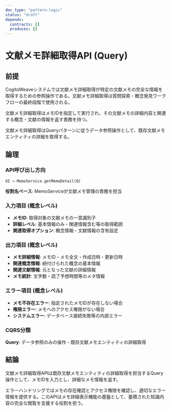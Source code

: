 ```yaml
---
doc_type: "pattern-logic"
status: "draft"
depends:
  contracts: []
  produces: []
---
```


# 文献メモ詳細取得API (Query)

## 前提

CogitoWeaveシステムでは文献メモ詳細取得が特定の文献メモの完全な情報を取得するための参照操作である。文献メモ詳細取得は質問探索・概念発見ワークフローの最終段階で使用される。

文献メモ詳細取得はメモIDを指定して実行され、その文献メモの詳細内容と関連する概念・文献の情報を返す責務を持つ。

文献メモ詳細取得はQueryパターンに従うデータ参照操作として、既存文献メモエンティティの詳細を取得する。

## 論理

### API呼び出し方向

```text
UI → MemoService.getMemoDetail(Q)
```

**役割名ベース**: MemoServiceが文献メモ管理の責務を担当

### 入力項目 (概念レベル)

- **メモID**: 取得対象の文献メモの一意識別子
- **詳細レベル**: 基本情報のみ・関連情報含む等の取得範囲
- **関連取得オプション**: 概念情報・文献情報の含有設定

### 出力項目 (概念レベル)

- **メモ詳細情報**: メモID・メモ全文・作成日時・更新日時
- **関連概念情報**: 紐付けられた概念の基本情報
- **関連文献情報**: 元となった文献の詳細情報
- **メモ統計**: 文字数・読了予想時間等のメタ情報

### エラー項目 (概念レベル)

- **メモ不存在エラー**: 指定されたメモIDが存在しない場合
- **権限エラー**: メモへのアクセス権限がない場合
- **システムエラー**: データベース接続失敗等の内部エラー

### CQRS分類

**Query**: データ参照のみの操作 - 既存文献メモエンティティの詳細取得

## 結論

文献メモ詳細取得APIは既存文献メモエンティティの詳細取得を担当するQuery操作として、メモIDを入力とし、詳細なメモ情報を返す。

エラーハンドリングではメモの存在確認とアクセス権限を確認し、適切なエラー情報を提供する。このAPIはメモ詳細表示機能の基盤として、蓄積された知識内容の完全な閲覧を支援する役割を担う。
